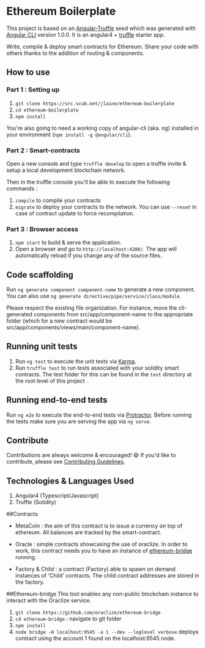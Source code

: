 # Ethereum Boilerplate
This project is based on an [Angular-Truffle](https://github.com/Nikhil22/angular4-truffle-starter-dapp) seed which was generated with [Angular CLI](https://github.com/angular/angular-cli) version 1.0.0.
It is an angular4 + [truffle](https://github.com/trufflesuite/truffle) starter app. 

Write, compile & deploy smart contracts for Ethereum. Share your code with others thanks to the addition of routing & components.

## How to use
### Part 1 : Setting up
1. `git clone https://src.scub.net/jlaine/ethereum-boilerplate`
2. `cd ethereum-boilerplate`
3. `npm install`

You're also going to need a working copy of angular-cli (aka. ng) installed in your environment (`npm install -g @angular/cli`).

### Part 2 : Smart-contracts
Open a new console and type `truffle develop` to open a truffle invite & setup a local development blockchain network.

Then in the truffle console you'll be able to execute the following commands :
1. `compile` to compile your contracts
2. `migrate` to deploy your contracts to the network. 
You can use `--reset` in case of contract update to force recompilation.

### Part 3 : Browser access
1. `npm start` to build & serve the application. 
2. Open a browser and go to `http://localhost:4200/`. The app will automatically reload if you change any of the source files.. 

## Code scaffolding
Run `ng generate component component-name` to generate a new component. You can also use `ng generate directive/pipe/service/class/module`.

Please respect the existing file organization. For instance, move the cli-generated components from src/app/component-name to the appropriate folder (which for a new contract would be src/app/components/views/main/component-name).

## Running unit tests
1. Run `ng test` to execute the unit tests via [Karma](https://karma-runner.github.io).
2. Run `truffle test` to run tests associated with your solidity smart contracts. The test folder for this can be found in the `test` directory at the root level of this project

## Running end-to-end tests
Run `ng e2e` to execute the end-to-end tests via [Protractor](http://www.protractortest.org/).
Before running the tests make sure you are serving the app via `ng serve`.

## Contribute
Contributions are always welcome & encouraged! :smile: If you'd like to contribute, please see [Contributing Guidelines](CONTRIBUTING.md).

## Technologies & Languages Used
1. Angular4 (Typescript/Javascript)
2. Truffle (Solidity)

##Contracts
- MetaCoin : the aim of this contract is to issue a currency on top of ethereum. All balances are tracked by the smart-contract.


- Oracle : simple contracts showcasing the use of oraclize. In order to work, this contract needs you to have an instance of [ethereum-bridge](https://github.com/oraclize/ethereum-bridge) running.


- Factory & Child : a contract (Factory) able to spawn on demand instances of 'Child' contracts. The child contract addresses are stored in the factory.

##Ethereum-bridge
This tool enables any non-public blockchain instance to interact with the Oraclize service.
1. `git clone https://github.com/oraclize/ethereum-bridge` 
2. `cd ethereum-bridge` : navigate to git folder
3. `npm install`
4. `node bridge -H localhost:9545 -a 1 --dev --loglevel verbose` deploys contract using the account 1 found on the localhost:9545 node.
